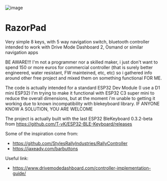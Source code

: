 ![image](https://github.com/razorbac91/RazorPad/assets/10536718/c6ea84c1-d5b8-4720-ac4e-ae8e3e8c0bb8)



# RazorPad
Very simple 8 keys, with 5 way navigation switch, bluetooth controller intended to work with Drive Mode Dashboard 2, Osmand or similar navigation apps

BE AWARE!!! I'm not a programmer nor a skilled maker, i just don't want to spend 150 or more euros for commercial controller (that is surely better engineered, water resistant, FW mainteined, etc, etc) so i gathered info around other free project and mixed them on something functional FOR ME.

The code is actually intended for a standard ESP32 Dev Module (I use a D1 mini ESP32)
I'm trying to make it functional with ESP32 C3 super mini to reduce the overall dimensions, but at the moment i'm unable to getting it working due to known incompatibility with blekeyboard library.
IF ANYONE KNOW A SOLUTION, YOU ARE WELCOME

The project is actually built with the last ESP32 BleKeyboard 0.3.2-beta from https://github.com/T-vK/ESP32-BLE-Keyboard/releases

Some of the inspiration come from:
- https://github.com/StylesRallyIndustries/RallyController
- https://jaxeadv.com/barbuttons

Useful link:
- https://www.drivemodedashboard.com/controller-implementation-guide/
